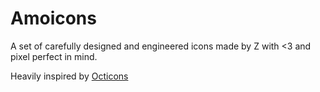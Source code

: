 # Amoicons

A set of carefully designed and engineered icons made by Z with <3 and pixel perfect in mind.

Heavily inspired by [Octicons](https://github.com/primer/octicons)

